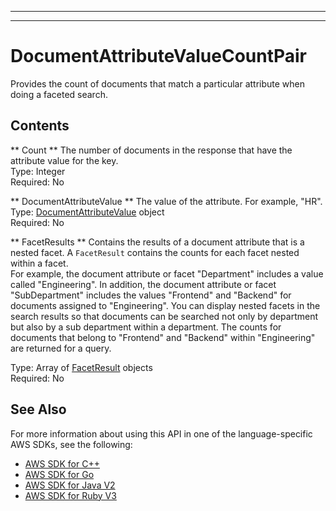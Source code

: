 --------

--------

# DocumentAttributeValueCountPair<a name="API_DocumentAttributeValueCountPair"></a>

Provides the count of documents that match a particular attribute when doing a faceted search\.

## Contents<a name="API_DocumentAttributeValueCountPair_Contents"></a>

 ** Count **   <a name="Kendra-Type-DocumentAttributeValueCountPair-Count"></a>
The number of documents in the response that have the attribute value for the key\.  
Type: Integer  
Required: No

 ** DocumentAttributeValue **   <a name="Kendra-Type-DocumentAttributeValueCountPair-DocumentAttributeValue"></a>
The value of the attribute\. For example, "HR"\.  
Type: [DocumentAttributeValue](API_DocumentAttributeValue.md) object  
Required: No

 ** FacetResults **   <a name="Kendra-Type-DocumentAttributeValueCountPair-FacetResults"></a>
Contains the results of a document attribute that is a nested facet\. A `FacetResult` contains the counts for each facet nested within a facet\.  
For example, the document attribute or facet "Department" includes a value called "Engineering"\. In addition, the document attribute or facet "SubDepartment" includes the values "Frontend" and "Backend" for documents assigned to "Engineering"\. You can display nested facets in the search results so that documents can be searched not only by department but also by a sub department within a department\. The counts for documents that belong to "Frontend" and "Backend" within "Engineering" are returned for a query\.  
  
  
Type: Array of [FacetResult](API_FacetResult.md) objects  
Required: No

## See Also<a name="API_DocumentAttributeValueCountPair_SeeAlso"></a>

For more information about using this API in one of the language\-specific AWS SDKs, see the following:
+  [AWS SDK for C\+\+](https://docs.aws.amazon.com/goto/SdkForCpp/kendra-2019-02-03/DocumentAttributeValueCountPair) 
+  [AWS SDK for Go](https://docs.aws.amazon.com/goto/SdkForGoV1/kendra-2019-02-03/DocumentAttributeValueCountPair) 
+  [AWS SDK for Java V2](https://docs.aws.amazon.com/goto/SdkForJavaV2/kendra-2019-02-03/DocumentAttributeValueCountPair) 
+  [AWS SDK for Ruby V3](https://docs.aws.amazon.com/goto/SdkForRubyV3/kendra-2019-02-03/DocumentAttributeValueCountPair) 